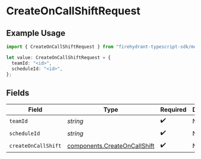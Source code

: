 # CreateOnCallShiftRequest

## Example Usage

```typescript
import { CreateOnCallShiftRequest } from "firehydrant-typescript-sdk/models/operations";

let value: CreateOnCallShiftRequest = {
  teamId: "<id>",
  scheduleId: "<id>",
};
```

## Fields

| Field                                                                        | Type                                                                         | Required                                                                     | Description                                                                  |
| ---------------------------------------------------------------------------- | ---------------------------------------------------------------------------- | ---------------------------------------------------------------------------- | ---------------------------------------------------------------------------- |
| `teamId`                                                                     | *string*                                                                     | :heavy_check_mark:                                                           | N/A                                                                          |
| `scheduleId`                                                                 | *string*                                                                     | :heavy_check_mark:                                                           | N/A                                                                          |
| `createOnCallShift`                                                          | [components.CreateOnCallShift](../../models/components/createoncallshift.md) | :heavy_check_mark:                                                           | N/A                                                                          |